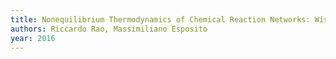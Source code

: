 ```yaml
---
title: Nonequilibrium Thermodynamics of Chemical Reaction Networks: Wisdom from Stochastic Thermodynamics
authors: Riccardo Rao, Massimiliano Esposito
year: 2016
---
```


